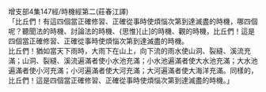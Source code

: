 增支部4集147經/時機經第二(莊春江譯)  
「比丘們！有這四個當正確修習、正確從事時使煩惱次第到達滅盡的時機，哪四個呢？聽聞法的時機、討論法的時機、{思惟}[止]的時機、觀的時機，比丘們！這是四個當正確修習、正確從事時使煩惱次第到達滅盡的時機。  
比丘們！猶如當天下雨時，大雨下在山上，向下流的雨水使山洞、裂縫、溪流充滿；山洞、裂縫、溪流遍滿者使小水池充滿；小水池遍滿者使大水池充滿；大水池遍滿者使小河充滿；小河遍滿者使大河充滿；大河遍滿者使大海洋充滿。同樣的，比丘們！這是四個當正確修習、正確從事時使煩惱次第到達滅盡的時機。」  
  
  
